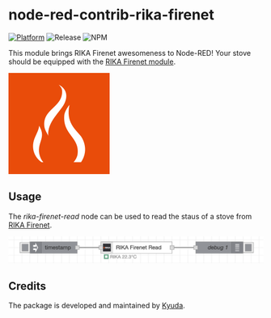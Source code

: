 # node-red-contrib-rika-firenet

[![Platform](https://img.shields.io/badge/platform-Node--RED-red)](https://nodered.org)
![Release](https://img.shields.io/npm/v/@kyuda/node-red-contrib-rika-firenet.svg)
![NPM](https://img.shields.io/npm/dm/@kyuda/node-red-contrib-rika-firenet.svg)

This module brings RIKA Firenet awesomeness to Node-RED! Your stove should be equipped with the [RIKA Firenet module](https://www.rika.ch/de/technology/firenet).

![Firenet](/packages/node-red-contrib-rika-firenet/docs/rika-firenet.svg)

## Usage

The *rika-firenet-read* node can be used to read the staus of a stove from [RIKA Firenet](https://www.rika-firenet.com).

![Node 1](/packages/node-red-contrib-rika-firenet/docs/node-1.png)

## Credits

The package is developed and maintained by [Kyuda](https://www.kyuda.io/).